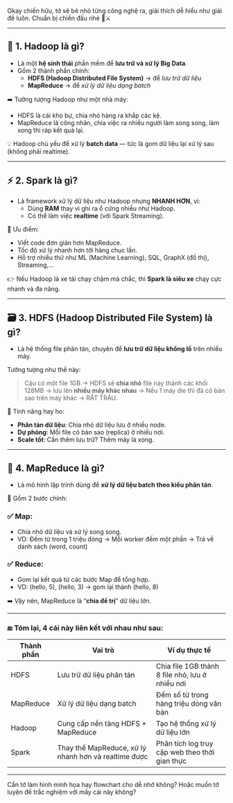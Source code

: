 Okay chiến hữu, tớ sẽ bẻ nhỏ từng công nghệ ra, giải thích dễ hiểu như giải đề luôn. Chuẩn bị chiến đấu nhé 🧠⚔️

---

## 💾 **1. Hadoop là gì?**
- Là một **hệ sinh thái** phần mềm để **lưu trữ và xử lý Big Data**.
- Gồm 2 thành phần chính:
  - **HDFS (Hadoop Distributed File System)** → để *lưu trữ dữ liệu*
  - **MapReduce** → để *xử lý dữ liệu dạng batch*

➡️ Tưởng tượng Hadoop như một nhà máy:
- HDFS là cái kho bự, chia nhỏ hàng ra khắp các kệ.
- MapReduce là công nhân, chia việc ra nhiều người làm song song, làm xong thì ráp kết quả lại.

💡 Hadoop chủ yếu để xử lý **batch data** — tức là gom dữ liệu lại xử lý sau (không phải realtime).

---

## ⚡ **2. Spark là gì?**
- Là framework xử lý dữ liệu như Hadoop nhưng **NHANH HƠN**, vì:
  - Dùng **RAM** thay vì ghi ra ổ cứng nhiều như Hadoop.
  - Có thể làm việc **realtime** (với Spark Streaming).

🚀 Ưu điểm:
- Viết code đơn giản hơn MapReduce.
- Tốc độ xử lý nhanh hơn tới hàng chục lần.
- Hỗ trợ nhiều thứ như ML (Machine Learning), SQL, GraphX (đồ thị), Streaming,…

👉 Nếu Hadoop là xe tải chạy chậm mà chắc, thì **Spark là siêu xe** chạy cực nhanh và đa năng.

---

## 🗃️ **3. HDFS (Hadoop Distributed File System)** là gì?
- Là hệ thống file phân tán, chuyên để **lưu trữ dữ liệu khổng lồ** trên nhiều máy.

Tưởng tượng như thế này:
> Cậu có một file 1GB → HDFS sẽ **chia nhỏ** file này thành các khối 128MB → lưu lên **nhiều máy khác nhau** → Nếu 1 máy die thì đã có bản sao trên máy khác → RẤT TRÂU.

🔑 Tính năng hay ho:
- **Phân tán dữ liệu**: Chia nhỏ dữ liệu lưu ở nhiều node.
- **Dự phòng**: Mỗi file có bản sao (replica) ở nhiều nơi.
- **Scale tốt**: Cần thêm lưu trữ? Thêm máy là xong.

---

## 🔄 **4. MapReduce là gì?**
- Là mô hình lập trình dùng để **xử lý dữ liệu batch theo kiểu phân tán**.

🧩 Gồm 2 bước chính:
### ✅ Map:
- Chia nhỏ dữ liệu và xử lý song song.
- VD: Đếm từ trong 1 triệu dòng → Mỗi worker đếm một phần → Trả về danh sách (word, count)

### ✅ Reduce:
- Gom lại kết quả từ các bước Map để tổng hợp.
- VD: (hello, 5), (hello, 3) → gom lại thành (hello, 8)

➡️ Vậy nên, MapReduce là “**chia để trị**” dữ liệu lớn.

---

### 🔚 Tóm lại, 4 cái này liên kết với nhau như sau:

| Thành phần | Vai trò | Ví dụ thực tế |
|------------|--------|----------------|
| HDFS | Lưu trữ dữ liệu phân tán | Chia file 1GB thành 8 file nhỏ, lưu ở nhiều nơi |
| MapReduce | Xử lý dữ liệu dạng batch | Đếm số từ trong hàng triệu dòng văn bản |
| Hadoop | Cung cấp nền tảng HDFS + MapReduce | Tạo hệ thống xử lý dữ liệu lớn |
| Spark | Thay thế MapReduce, xử lý nhanh hơn và realtime được | Phân tích log truy cập web theo thời gian thực |

---

Cần tớ làm hình minh họa hay flowchart cho dễ nhớ không? Hoặc muốn tớ luyện đề trắc nghiệm với mấy cái này không?